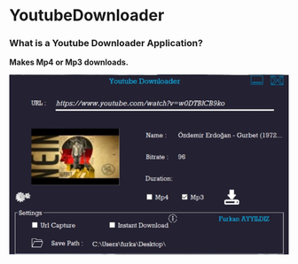 # YoutubeDownloader

### What is a Youtube Downloader Application?
**Makes Mp4 or Mp3 downloads.**



![Application Image](https://github.com/furkan2591/YoutubeDownloader/blob/main/Image1.jpg)
